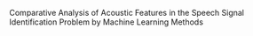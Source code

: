 Comparative Analysis of Acoustic Features in the Speech Signal Identification Problem by Machine Learning Methods